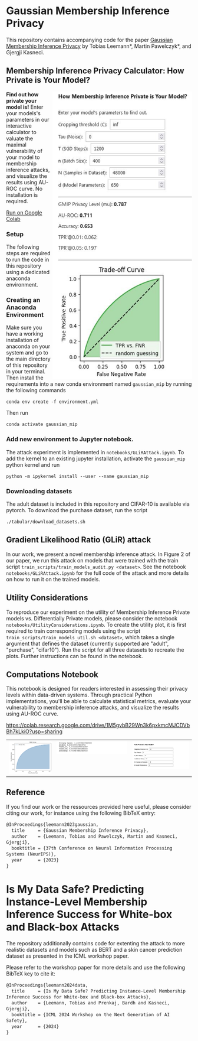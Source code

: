 # Gaussian Membership Inference Privacy

This repository contains accompanying code for the paper [Gaussian Membership Inference Privacy](https://arxiv.org/abs/2306.07273) by Tobias Leemann*, Martin Pawelczyk*, and Gjergji Kasneci.

## Membership Inference Privacy Calculator: How Private is Your Model? 

<a href="https://colab.research.google.com/drive/1R3yqS8k9bOhxp3WPmOmBKUvrKPTGKLjs?usp=sharing"><img align="right" width="378" height="778" src="https://raw.githubusercontent.com/tleemann/gaussian_mip/cpu-option/images/PrivacyCalculator.JPG"></a>

**Find out how private your model is!** Enter your models's parameters in our interactive calculator to valuate the maximal vulnerability of your model to membership inference attacks, and visualize the results using AU-ROC curve. No installation is required.

[Run on Google Colab](https://colab.research.google.com/drive/1R3yqS8k9bOhxp3WPmOmBKUvrKPTGKLjs?usp=sharing)

### Setup
The following steps are required to run the code in this repository using a dedicated anaconda environment.

### Creating an Anaconda Environment
Make sure you have a working installation of anaconda on your system and go to the main directory of this repository in your terminal.
Then install the requirements into a new conda environment named ```gaussian_mip``` by running the following commands 
```
conda env create -f environment.yml
```
Then run
```
conda activate gaussian_mip
```

### Add new environment to Jupyter notebook.
The attack experiment is implemented in ```notebooks/GLiRAttack.ipynb```. To add the kernel to an existing jupyter installation, activate the ```gaussian_mip``` python kernel and run

```
python -m ipykernel install --user --name gaussian_mip
```

### Downloading datasets
The adult dataset is included in this repository and CIFAR-10 is available via pytorch. To download the purchase dataset, run the script
```
./tabular/download_datasets.sh
```

## Gradient Likelihood Ratio (GLiR) attack

In our work, we present a novel membership inference attack. In Figure 2 of our paper, we run this attack on models that were trained with the train script ```train_scripts/train_models_audit.py <dataset>```. See the notebook ```notebooks/GLiRAttack.ipynb``` for the full code of the attack and more details on how to run it on the trained models.

## Utility Considerations

To reproduce our experiment on the utility of Membership Inference Private models vs. Differentially Private models, please consider the notebook ``notebooks/UtilityConsiderations.ipynb``. To create the utility plot, it is first required to train corresponding models using the script ``train_scripts/train_models_util.sh <dataset>``, which takes a single argument that defines the dataset (currently supported are "adult", "purchase", "cifar10"). Run the script for all three datasets to recreate the plots. Further instructions can be found in the notebook.

## Computations Notebook
This notebook is designed for readers interested in assessing their privacy levels within data-driven systems. Through practical Python implementations, you'll be able to calculate statistical metrics, evaluate your vulnerability to membership inference attacks, and visualize the results using AU-ROC curve.

https://colab.research.google.com/drive/1M5gvbB29Wn3k6pxkmcMJCDVbBh7kLkiO?usp=sharing

<table>
  <tr>
    <!-- Image Cell 1 -->
    <td style="vertical-align: top;">
      <img src="./images/graph.png" alt="Privacy Level AU-ROC Curve" width="300"/>
    </td>
    <!-- Image Cell 2 -->
    <td style="vertical-align: top;">
      <img src="./images/output.png" alt="Additional Context Image 1" width="500"/>
    </td>
    <!-- Image Cell 3 -->
    <td style="vertical-align: top;">
      <img src="./images/private.png" alt="Additional Context Image 2" width="400"/>
    </td>
  </tr>
</table>


## Reference
If you find our work or the ressources provided here useful, please consider citing our work, for instance using the following BibTeX entry:

```
@InProceedings{leemann2023gaussian,
  title     = {Gaussian Membership Inference Privacy},
  author    = {Leemann, Tobias and Pawelczyk, Martin and Kasneci, Gjergji},
  booktitle = {37th Conference on Neural Information Processing Systems (NeurIPS)},
  year      = {2023}
}
```

# Is My Data Safe? Predicting Instance-Level Membership Inference Success for White-box and Black-box Attacks
The repository additionally contains code for extenting the attack to more realistic datasets and models such as BERT and a skin cancer prediction dataset as presented in the ICML workshop paper.

Please refer to the workshop paper for more details and use the following BibTeX key to cite it:

```
@InProceedings{leemann2024data,
  title     = {Is My Data Safe? Predicting Instance-Level Membership Inference Success for White-box and Black-box Attacks},
  author    = {Leemann, Tobias and Prenkaj, Bardh and Kasneci, Gjergji},
  booktitle = {ICML 2024 Workshop on the Next Generation of AI Safety},
  year      = {2024}
}
```


